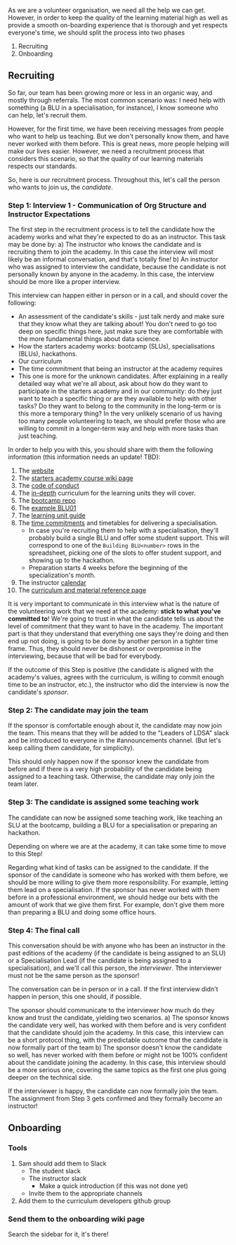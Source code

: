 As we are a volunteer organisation, we need all the help we can get. However, in order to keep the quality of the learning material high as well as provide a smooth on-boarding experience that is thorough and yet respects everyone's time, we should split the process into two phases

1. Recruiting
1. Onboarding

## Recruiting

So far, our team has been growing more or less in an organic way, and mostly through referrals.
The most common scenario was: I need help with something (a BLU in a specialisation, for instance), I know someone who can help, let's recruit them.

However, for the first time, we have been receiving messages from people who want to help us teaching. But we don't personally know them, and have never worked with them before.
This is great news, more people helping will make our lives easier. However, we need a recruitment process that considers this scenario, so that the quality of our learning materials respects our standards.

So, here is our recruitment process. Throughout this, let's call the person who wants to join us, the _candidate_.

### Step 1: Interview 1 - Communication of Org Structure and Instructor Expectations

The first step in the recruitment process is to tell the candidate how the academy works and what they're expected to do as an instructor.
This task may be done by:
a) The instructor who knows the candidate and is recruiting them to join the academy. In this case the interview will most likely be an informal conversation, and that's totally fine!
b) An instructor who was assigned to interview the candidate, because the candidate is not personally known by anyone in the academy. In this case, the interview should be more like a proper interview.

This interview can happen either in person or in a call, and should cover the following:
* An assessment of the candidate's skills - just talk nerdy and make sure that they know what they are talking about! You don't need to go too deep on specific things here, just make sure they are comfortable with the more fundamental things about data science.
* How the starters academy works: bootcamp (SLUs), specialisations (BLUs), hackathons.
* Our curriculum
* The time commitment that being an instructor at the academy requires
* This one is more for the unknown candidates. After explaining in a really detailed way what we're all about, ask about how do they want to participate in the starters academy and in our community: do they just want to teach a specific thing or are they available to help with other tasks? Do they want to belong to the community in the long-term or is this more a temporary thing? In the very unlikely scenario of us having too many people volunteering to teach, we should prefer those who are willing to commit in a longer-term way and help with more tasks than just teaching.

In order to help you with this, you should share with them the following information (this information needs an update! TBD):

1. The [website](http://lisbondatascience.org/)
1. The [starters academy course wiki page](pages/Starters-Academy-(Course).md)
1. The [code of conduct](pages/Code-of-Conduct.md)
1. The [in-depth](https://docs.google.com/drawings/d/1j2idMZfxTU0hQ3cKvfU48l_KeYkbS4wdvFTbKBjjbLY/edit) curriculum for the learning units they will cover.
1. The [bootcamp repo](https://github.com/LDSSA/bootcamp)
1. The [example BLU01](https://github.com/LDSSA/batch2-BLU01)
1. The [learning unit guide](pages/How-to-build-Learning-Units.md)
1. The [time commitments](https://docs.google.com/spreadsheets/d/1Al6YPtryBpdQWcc3Ou_IjNG3cTcmaLpy0ZmKVFpIpqU/edit?zx=8wbzxn5chhnn&pli=1#gid=1608717628) and timetables for delivering a specialisation. 
    - In case you're recruiting them to help with a specialisation, they'll probably build a single BLU and offer some student support. This will correspond to one of the `Building BLU<number>` rows in the spreadsheet, picking one of the slots to offer student support, and showing up to the hackathon.
    - Preparation starts 4 weeks before the beginning of the specialization's month.
1. The instructor [calendar](https://calendar.google.com/calendar/embed?src=lisbondatascience.org_iki3lg6g8ssllc1hjjckjh9tos%40group.calendar.google.com&ctz=Europe%2FLisbon)
1. The [curriculum and material reference page](pages/Starters-Academy-Curriculum-and-Material-Reference.md)

It is very important to communicate in this interview what is the nature of the volunteering work that we need at the academy: **stick to what you've committed to**!
We're going to trust in what the candidate tells us about the level of commitment that they want to have in the academy. The important part is that they understand that everything one says they're doing and then end up not doing, is going to be done by another person in a tighter time frame. Thus, they should never be dishonest or overpromise in the interviewing, because that will be bad for everybody.

If the outcome of this Step is positive (the candidate is aligned with the academy's values, agrees with the curriculum, is willing to commit enough time to be an instructor, etc.), the instructor who did the interview is now the candidate's _sponsor_.

### Step 2: The candidate may join the team

If the sponsor is comfortable enough about it, the candidate may now join the team.
This means that they will be added to the "Leaders of LDSA" slack and be introduced to everyone in the #announcements channel. (But let's keep calling them candidate, for simplicity).

This should only happen now if the sponsor knew the candidate from before and if there is a very high probability of the candidate being assigned to a teaching task. Otherwise, the candidate may only join the team later.

### Step 3: The candidate is assigned some teaching work

The candidate can now be assigned some teaching work, like teaching an SLU at the bootcamp, building a BLU for a specialisation or preparing an hackathon.

Depending on where we are at the academy, it can take some time to move to this Step!

Regarding what kind of tasks can be assigned to the candidate.
If the sponsor of the candidate is someone who has worked with them before, we should be more willing to give them more responsibility. For example, letting them lead on a specialisation.
If the sponsor has never worked with them before in a professional environment, we should hedge our bets with the amount of work that we give them first. For example, don't give them more than preparing a BLU and doing some office hours.

### Step 4: The final call

This conversation should be with anyone who has been an instructor in the past editions of the academy (if the candidate is being assigned to an SLU) or a Specialisation Lead (if the candidate is being assigned to a specialisation), and we'll call this person, the _interviewer_. Tthe interviewer must not be the same person as the sponsor!

The conversation can be in person or in a call. If the first interview didn't happen in person, this one should, if possible.

The sponsor should communicate to the interviewer how much do they know and trust the candidate, yielding two scenarios.
a) The sponsor knows the candidate very well, has worked with them before and is very confident that the candidate should join the academy. In this case, this interview can be a short protocol thing, with the predictable outcome that the candidate is now formally part of the team
b) The sponsor doesn't know the candidate so well, has never worked with them before or might not be 100% confident about the candidate joining the academy. In this case, this interview should be a more serious one, covering the same topics as the first one plus going deeper on the technical side.

If the interviewer is happy, the candidate can now formally join the team. The assignment from Step 3 gets confirmed and they formally become an instructor!


## Onboarding

### Tools

1. Sam should add them to Slack
    - The student slack
    - The instructor slack
        - Make a quick introduction (if this was not done yet)
    - Invite them to the appropriate channels
1. Add them to the curriculum developers github group

### Send them to the onboarding wiki page

Search the sidebar for it, it's there!
